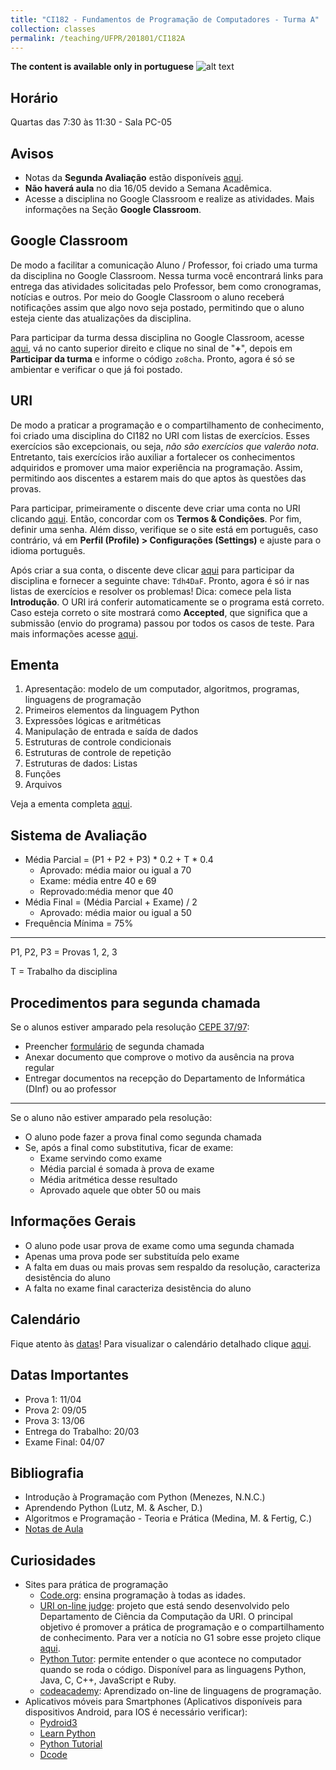 ```yaml
---
title: "CI182 - Fundamentos de Programação de Computadores - Turma A"
collection: classes
permalink: /teaching/UFPR/201801/CI182A
---
```


**The content is available only in portuguese** ![alt text](https://jacksonpradolima.github.io/images/brazil.png "Portuguese content")

## Horário
Quartas das 7:30 às 11:30 - Sala PC-05

## Avisos

- Notas da **Segunda Avaliação** estão disponíveis [aqui](https://jacksonpradolima.github.io/files/teaching/UFPR/201801/CI182A/Notas-CI182A-20181.pdf).
- **Não haverá aula** no dia 16/05 devido a Semana Acadêmica.
- Acesse a disciplina no Google Classroom e realize as atividades. Mais informações na Seção **Google Classroom**.

## Google Classroom

De modo a facilitar a comunicação Aluno / Professor, foi criado uma turma da disciplina no Google Classroom. Nessa turma você encontrará links para entrega das atividades solicitadas pelo Professor, bem como cronogramas, notícias e outros. Por meio do Google Classroom o aluno receberá notificações assim que algo novo seja postado, permitindo que o aluno esteja ciente das atualizações da disciplina. 

Para participar da turma dessa disciplina no Google Classroom, acesse [aqui](https://classroom.google.com), vá no canto superior direito e clique no sinal de "**+**", depois em **Participar da turma** e informe o código ```zo8cha```. Pronto, agora é só se ambientar e verificar o que já foi postado.

## URI

De modo a praticar a programação e o compartilhamento de conhecimento, foi criado uma disciplina do CI182 no URI com listas de exercícios. Esses exercícios são excepcionais, ou seja, *não são exercícios que valerão nota*. Entretanto, tais exercícios irão auxiliar a fortalecer os conhecimentos adquiridos e promover uma maior experiência na programação. Assim, permitindo aos discentes a estarem mais do que aptos às questões das provas.

Para participar, primeiramente o discente deve criar uma conta no URI clicando [aqui](https://www.urionlinejudge.com.br/judge/pt/login). Então, concordar com os **Termos & Condições**. Por fim, definir uma senha. Além disso, verifique se o site está em português, caso contrário, vá em **Perfil (Profile) > Configurações (Settings)** e ajuste para o idioma português.

Após criar a sua conta, o discente deve clicar [aqui](https://www.urionlinejudge.com.br/judge/pt/disciplines/join/3547) para participar da disciplina e fornecer a seguinte chave: ```Tdh4DaF```. Pronto, agora é só ir nas listas de exercícios e resolver os problemas! Dica: comece pela lista **Introdução**. O URI irá conferir automaticamente se o programa está correto. Caso esteja correto o site mostrará como **Accepted**, que significa que a submissão (envio do programa) passou por todos os casos de teste. Para mais informações acesse [aqui](https://www.urionlinejudge.com.br/judge/pt/faqs/about/judge).

## Ementa

1. Apresentação: modelo de um computador, algoritmos, programas, linguagens de programação
2. Primeiros elementos da linguagem Python
3. Expressões lógicas e aritméticas
4. Manipulação de entrada e saída de dados
5. Estruturas de controle condicionais
6. Estruturas de controle de repetição
7. Estruturas de dados: Listas
8. Funções
9. Arquivos

Veja a ementa completa [aqui](http://www.inf.ufpr.br/arquivos/dinf/Disciplinas/OutrosCursosUFPR/CI182_Ficha2.pdf).

## Sistema de Avaliação

- Média Parcial = (P1 + P2 + P3) * 0.2 + T * 0.4
	- Aprovado: média maior ou igual a 70
	- Exame: média entre 40 e 69
	- Reprovado:média menor que 40
- Média Final = (Média Parcial + Exame) / 2
	- Aprovado: média maior ou igual a 50
- Frequência Mínima = 75%

---
P1, P2, P3 = Provas 1, 2, 3

T = Trabalho da disciplina

## Procedimentos para segunda chamada

Se o alunos estiver amparado pela resolução [CEPE 37/97](http://www.soc.ufpr.br/portal/wp-content/uploads/2016/07/cepe3797.pdf):

- Preencher [formulário](https://jacksonpradolima.github.io/files/teaching/UFPR/FormularioPedido2a-chamada.pdf) de segunda chamada
- Anexar documento que comprove o motivo da ausência na prova regular
- Entregar documentos na recepção do Departamento de Informática (DInf) ou ao professor

---
Se o aluno não estiver amparado pela resolução:

- O aluno pode fazer a prova final como segunda chamada
- Se, após a final como substitutiva, ficar de exame:
	- Exame servindo como exame
	- Média parcial é somada à prova de exame
	- Média aritmética desse resultado
	- Aprovado aquele que obter 50 ou mais

## Informações Gerais
- O aluno pode usar prova de exame como uma segunda chamada
- Apenas uma prova pode ser substituída pelo exame
- A falta em duas ou mais provas sem respaldo da resolução, caracteriza desistência do aluno
- A falta no exame final caracteriza desistência do aluno

## Calendário

Fique atento às [datas](https://jacksonpradolima.github.io/files/teaching/UFPR/201801/CI182A/Cronograma_CI182A_20181.pdf)!
Para visualizar o calendário detalhado clique [aqui](https://jacksonpradolima.github.io/files/teaching/UFPR/201801/CI182A/Cronograma_CI182A_20181_Detalhado.pdf).

## Datas Importantes

- Prova 1: 11/04
- Prova 2: 09/05
- Prova 3: 13/06
- Entrega do Trabalho: 20/03
- Exame Final: 04/07

## Bibliografia

- Introdução à Programação com Python (Menezes, N.N.C.)
- Aprendendo Python (Lutz, M. & Ascher, D.)
- Algoritmos e Programação - Teoria e Prática (Medina, M. & Fertig, C.)
- [Notas de Aula](https://jacksonpradolima.github.io/files/teaching/UFPR/notas-python.pdf)

## Curiosidades

- Sites para prática de programação
	- [Code.org](https://code.org/): ensina programação à todas as idades.
	- [URI on-line judge](https://www.urionlinejudge.com.br/judge/en/login): projeto que está sendo desenvolvido pelo Departamento de Ciência da Computação da URI. O principal objetivo é promover a prática de programação e o compartilhamento de conhecimento. Para ver a notícia no G1 sobre esse projeto clique [aqui](http://g1.globo.com/rs/rio-grande-do-sul/noticia/2013/07/portal-do-rs-ajuda-alunos-resolver-problemas-de-programacao-de-casa.html).
	- [Python Tutor](http://pythontutor.com/): permite entender o que acontece no computador quando se roda o código. Disponível para as linguagens Python, Java, C, C++, JavaScript e Ruby.
	- [codeacademy](https://www.codecademy.com/pt-BR/learn): Aprendizado on-line de linguagens de programação.
- Aplicativos móveis para Smartphones (Aplicativos disponíveis para dispositivos Android, para IOS é necessário verificar):
	- [Pydroid3](https://play.google.com/store/apps/details?id=ru.iiec.pydroid3&hl=pt_BR)
	- [Learn Python](https://play.google.com/store/apps/details?id=com.sololearn.python)
	- [Python Tutorial](https://play.google.com/store/apps/details?id=make.itdigit.al.python)
	- [Dcode](https://play.google.com/store/apps/details?id=com.paprbit.dcoder&hl=pt_BR)
